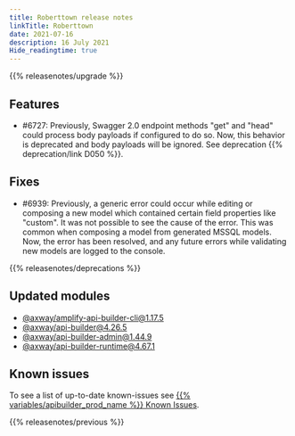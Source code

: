 ```yaml
---
title: Roberttown release notes
linkTitle: Roberttown
date: 2021-07-16
description: 16 July 2021
Hide_readingtime: true
---
```


{{% releasenotes/upgrade %}}

## Features

* #6727: Previously, Swagger 2.0 endpoint methods "get" and "head" could process body payloads if configured to do so. Now, this behavior is deprecated and body payloads will be ignored. See deprecation {{% deprecation/link D050 %}}.

## Fixes

* #6939: Previously, a generic error could occur while editing or composing a new model which contained certain field properties like "custom". It was not possible to see the cause of the error. This was common when composing a model from generated MSSQL models. Now, the error has been resolved, and any future errors while validating new models are logged to the console.

{{% releasenotes/deprecations %}}

## Updated modules

* [@axway/amplify-api-builder-cli@1.17.5](https://www.npmjs.com/package/@axway/amplify-api-builder-cli/v/1.17.5)
* [@axway/api-builder@4.26.5](https://www.npmjs.com/package/@axway/api-builder/v/4.26.5)
* [@axway/api-builder-admin@1.44.9](https://www.npmjs.com/package/@axway/api-builder-admin/v/1.44.9)
* [@axway/api-builder-runtime@4.67.1](https://www.npmjs.com/package/@axway/api-builder-runtime/v/4.67.1)

## Known issues

To see a list of up-to-date known-issues see [{{% variables/apibuilder_prod_name %}} Known Issues](/docs/known_issues/).

{{% releasenotes/previous %}}
